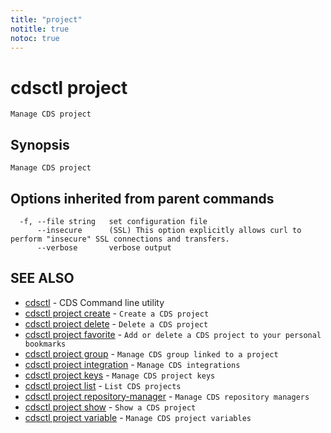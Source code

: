 ```yaml
---
title: "project"
notitle: true
notoc: true
---
```

# cdsctl project

`Manage CDS project`

## Synopsis

`Manage CDS project`

## Options inherited from parent commands

```
  -f, --file string   set configuration file
      --insecure      (SSL) This option explicitly allows curl to perform "insecure" SSL connections and transfers.
      --verbose       verbose output
```

## SEE ALSO

* [cdsctl](/docs/components/cdsctl/cdsctl/)	 - CDS Command line utility
* [cdsctl project create](/docs/components/cdsctl/project/create/)	 - `Create a CDS project`
* [cdsctl project delete](/docs/components/cdsctl/project/delete/)	 - `Delete a CDS project`
* [cdsctl project favorite](/docs/components/cdsctl/project/favorite/)	 - `Add or delete a CDS project to your personal bookmarks`
* [cdsctl project group](/docs/components/cdsctl/project/group/)	 - `Manage CDS group linked to a project`
* [cdsctl project integration](/docs/components/cdsctl/project/integration/)	 - `Manage CDS integrations`
* [cdsctl project keys](/docs/components/cdsctl/project/keys/)	 - `Manage CDS project keys`
* [cdsctl project list](/docs/components/cdsctl/project/list/)	 - `List CDS projects`
* [cdsctl project repository-manager](/docs/components/cdsctl/project/repository-manager/)	 - `Manage CDS repository managers`
* [cdsctl project show](/docs/components/cdsctl/project/show/)	 - `Show a CDS project`
* [cdsctl project variable](/docs/components/cdsctl/project/variable/)	 - `Manage CDS project variables`

